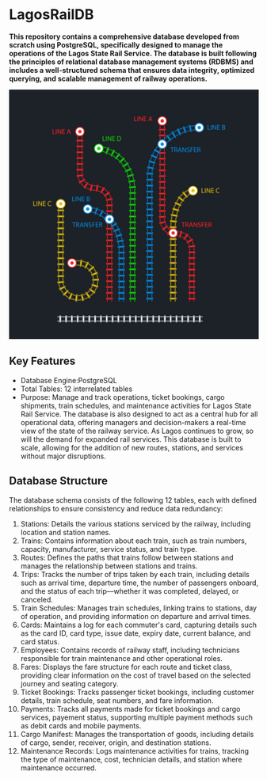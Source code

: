 # LagosRailDB
**This repository contains a comprehensive database developed from scratch using PostgreSQL, specifically designed to manage the operations of the Lagos State Rail Service. The database is built following the principles of relational database management systems (RDBMS) and includes a well-structured schema that ensures data integrity, optimized querying, and scalable management of railway operations.**

![Railway Illustration](https://github.com/Herola007/LagosRailDB/blob/main/Rail_service%20Illustration.jpg?raw=true)

## Key Features
- Database Engine:PostgreSQL
- Total Tables: 12 interrelated tables
- Purpose: Manage and track operations, ticket bookings, cargo shipments, train schedules, and maintenance activities for Lagos State Rail Service. The database is also designed to act as a central hub for all operational data, offering managers and decision-makers a real-time view of the state of the railway service. As Lagos continues to grow, so will the demand for expanded rail services. This database is built to scale, allowing for the addition of new routes, stations, and services without major disruptions. 

## Database Structure
The database schema consists of the following 12 tables, each with defined relationships to ensure consistency and reduce data redundancy:
1. Stations: Details the various stations serviced by the railway, including location and station names.
2. Trains: Contains information about each train, such as train numbers, capacity, manufacturer, service status, and train type.
3. Routes: Defines the paths that trains follow between stations and manages the relationship between stations and trains.
4. Trips: Tracks the number of trips taken by each train, including details such as arrival time, departure time, the number of passengers onboard, and the status of each trip—whether it was completed, delayed, or canceled.
5. Train Schedules: Manages train schedules, linking trains to stations, day of operation, and providing information on departure and arrival times.
6. Cards: Maintains a log for each commuter's card, capturing details such as the card ID, card type, issue date, expiry date, current balance, and card status.
7. Employees: Contains records of railway staff, including technicians responsible for train maintenance and other operational roles.
8. Fares: Displays the fare structure for each route and ticket class, providing clear information on the cost of travel based on the selected journey and seating category.
9. Ticket Bookings: Tracks passenger ticket bookings, including customer details, train schedule, seat numbers, and fare information.
10. Payments: Tracks all payments made for ticket bookings and cargo services, payement status, supporting multiple payment methods such as debit cards and mobile payments.
11. Cargo Manifest: Manages the transportation of goods, including details of cargo, sender, receiver, origin, and destination stations.
12. Maintenance Records: Logs maintenance activities for trains, tracking the type of maintenance, cost, technician details, and station where maintenance occurred.

